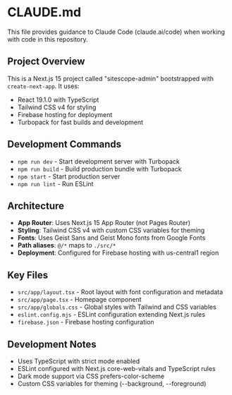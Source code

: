 # CLAUDE.md

This file provides guidance to Claude Code (claude.ai/code) when working with code in this repository.

## Project Overview
This is a Next.js 15 project called "sitescope-admin" bootstrapped with `create-next-app`. It uses:
- React 19.1.0 with TypeScript
- Tailwind CSS v4 for styling
- Firebase hosting for deployment
- Turbopack for fast builds and development

## Development Commands
- `npm run dev` - Start development server with Turbopack
- `npm run build` - Build production bundle with Turbopack
- `npm start` - Start production server
- `npm run lint` - Run ESLint

## Architecture
- **App Router**: Uses Next.js 15 App Router (not Pages Router)
- **Styling**: Tailwind CSS v4 with custom CSS variables for theming
- **Fonts**: Uses Geist Sans and Geist Mono fonts from Google Fonts
- **Path aliases**: `@/*` maps to `./src/*`
- **Deployment**: Configured for Firebase hosting with us-central1 region

## Key Files
- `src/app/layout.tsx` - Root layout with font configuration and metadata
- `src/app/page.tsx` - Homepage component
- `src/app/globals.css` - Global styles with Tailwind and CSS variables
- `eslint.config.mjs` - ESLint configuration extending Next.js rules
- `firebase.json` - Firebase hosting configuration

## Development Notes
- Uses TypeScript with strict mode enabled
- ESLint configured with Next.js core-web-vitals and TypeScript rules
- Dark mode support via CSS prefers-color-scheme
- Custom CSS variables for theming (--background, --foreground)